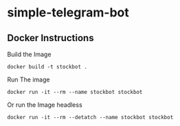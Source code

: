 # simple-telegram-bot

## Docker Instructions

Build the Image

```
docker build -t stockbot .
```

Run The image

```
docker run -it --rm --name stockbot stockbot
```

Or run the Image headless

```
docker run -it --rm --detatch --name stockbot stockbot
```